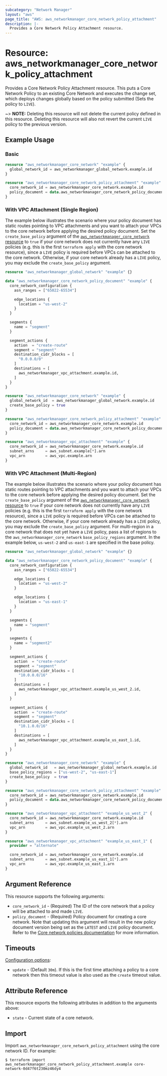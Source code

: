 ```yaml
---
subcategory: "Network Manager"
layout: "aws"
page_title: "AWS: aws_networkmanager_core_network_policy_attachment"
description: |-
  Provides a Core Network Policy Attachment resource.
---
```


# Resource: aws_networkmanager_core_network_policy_attachment

Provides a Core Network Policy Attachment resource. This puts a Core Network Policy to an existing Core Network and executes the change set, which deploys changes globally based on the policy submitted (Sets the policy to `LIVE`).

~> **NOTE:** Deleting this resource will not delete the current policy defined in this resource. Deleting this resource will also not revert the current `LIVE` policy to the previous version.

## Example Usage

### Basic

```terraform
resource "aws_networkmanager_core_network" "example" {
  global_network_id = aws_networkmanager_global_network.example.id
}

resource "aws_networkmanager_core_network_policy_attachment" "example" {
  core_network_id = aws_networkmanager_core_network.example.id
  policy_document = data.aws_networkmanager_core_network_policy_document.example.json
}
```

### With VPC Attachment (Single Region)

The example below illustrates the scenario where your policy document has static routes pointing to VPC attachments and you want to attach your VPCs to the core network before applying the desired policy document. Set the `create_base_policy` argument of the [`aws_networkmanager_core_network` resource](/docs/providers/aws/r/networkmanager_core_network.html) to `true` if your core network does not currently have any `LIVE` policies (e.g. this is the first `terraform apply` with the core network resource), since a `LIVE` policy is required before VPCs can be attached to the core network. Otherwise, if your core network already has a `LIVE` policy, you may exclude the `create_base_policy` argument.

```terraform
resource "aws_networkmanager_global_network" "example" {}

data "aws_networkmanager_core_network_policy_document" "example" {
  core_network_configuration {
    asn_ranges = ["65022-65534"]

    edge_locations {
      location = "us-west-2"
    }
  }

  segments {
    name = "segment"
  }

  segment_actions {
    action  = "create-route"
    segment = "segment"
    destination_cidr_blocks = [
      "0.0.0.0/0"
    ]
    destinations = [
      aws_networkmanager_vpc_attachment.example.id,
    ]
  }
}

resource "aws_networkmanager_core_network" "example" {
  global_network_id  = aws_networkmanager_global_network.example.id
  create_base_policy = true
}

resource "aws_networkmanager_core_network_policy_attachment" "example" {
  core_network_id = aws_networkmanager_core_network.example.id
  policy_document = data.aws_networkmanager_core_network_policy_document.example.json
}

resource "aws_networkmanager_vpc_attachment" "example" {
  core_network_id = aws_networkmanager_core_network.example.id
  subnet_arns     = aws_subnet.example[*].arn
  vpc_arn         = aws_vpc.example.arn
}
```

### With VPC Attachment (Multi-Region)

The example below illustrates the scenario where your policy document has static routes pointing to VPC attachments and you want to attach your VPCs to the core network before applying the desired policy document. Set the `create_base_policy` argument of the [`aws_networkmanager_core_network` resource](/docs/providers/aws/r/networkmanager_core_network.html) to `true` if your core network does not currently have any `LIVE` policies (e.g. this is the first `terraform apply` with the core network resource), since a `LIVE` policy is required before VPCs can be attached to the core network. Otherwise, if your core network already has a `LIVE` policy, you may exclude the `create_base_policy` argument. For multi-region in a core network that does not yet have a `LIVE` policy, pass a list of regions to the `aws_networkmanager_core_network` `base_policy_regions` argument. In the example below, `us-west-2` and `us-east-1` are specified in the base policy.

```terraform
resource "aws_networkmanager_global_network" "example" {}

data "aws_networkmanager_core_network_policy_document" "example" {
  core_network_configuration {
    asn_ranges = ["65022-65534"]

    edge_locations {
      location = "us-west-2"
    }

    edge_locations {
      location = "us-east-1"
    }
  }

  segments {
    name = "segment"
  }

  segments {
    name = "segment2"
  }

  segment_actions {
    action  = "create-route"
    segment = "segment"
    destination_cidr_blocks = [
      "10.0.0.0/16"
    ]
    destinations = [
      aws_networkmanager_vpc_attachment.example_us_west_2.id,
    ]
  }

  segment_actions {
    action  = "create-route"
    segment = "segment"
    destination_cidr_blocks = [
      "10.1.0.0/16"
    ]
    destinations = [
      aws_networkmanager_vpc_attachment.example_us_east_1.id,
    ]
  }
}

resource "aws_networkmanager_core_network" "example" {
  global_network_id   = aws_networkmanager_global_network.example.id
  base_policy_regions = ["us-west-2", "us-east-1"]
  create_base_policy  = true
}

resource "aws_networkmanager_core_network_policy_attachment" "example" {
  core_network_id = aws_networkmanager_core_network.example.id
  policy_document = data.aws_networkmanager_core_network_policy_document.example.json
}

resource "aws_networkmanager_vpc_attachment" "example_us_west_2" {
  core_network_id = aws_networkmanager_core_network.example.id
  subnet_arns     = aws_subnet.example_us_west_2[*].arn
  vpc_arn         = aws_vpc.example_us_west_2.arn
}

resource "aws_networkmanager_vpc_attachment" "example_us_east_1" {
  provider = "alternate"

  core_network_id = aws_networkmanager_core_network.example.id
  subnet_arns     = aws_subnet.example_us_east_1[*].arn
  vpc_arn         = aws_vpc.example_us_east_1.arn
}
```

## Argument Reference

This resource supports the following arguments:

* `core_network_id` - (Required) The ID of the core network that a policy will be attached to and made `LIVE`.
* `policy_document` - (Required) Policy document for creating a core network. Note that updating this argument will result in the new policy document version being set as the `LATEST` and `LIVE` policy document. Refer to the [Core network policies documentation](https://docs.aws.amazon.com/network-manager/latest/cloudwan/cloudwan-policy-change-sets.html) for more information.

## Timeouts

[Configuration options](https://developer.hashicorp.com/terraform/language/resources/syntax#operation-timeouts):

* `update` - (Default `30m`). If this is the first time attaching a policy to a core network then this timeout value is also used as the `create` timeout value.

## Attribute Reference

This resource exports the following attributes in addition to the arguments above:

* `state` - Current state of a core network.

## Import

Import `aws_networkmanager_core_network_policy_attachment` using the core network ID. For example:

```
$ terraform import aws_networkmanager_core_network_policy_attachment.example core-network-0d47f6t230mz46dy4
```

